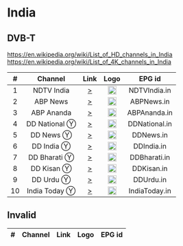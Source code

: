<h1>India</h1>

<h2>DVB-T</h2>

https://en.wikipedia.org/wiki/List_of_HD_channels_in_India
https://en.wikipedia.org/wiki/List_of_4K_channels_in_India

| #   | Channel          | Link  | Logo | EPG id |
|:---:|:----------------:|:-----:|:----:|:------:|
| 1   | NDTV India       | [>](https://ndtvindiaelemarchana.akamaized.net/hls/live/2003679/ndtvindia/master.m3u8) | <img height="20" src="https://i.imgur.com/QjJYohG.png" /> | NDTVIndia.in |
| 2   | ABP News         | [>](https://abplivetv.pc.cdn.bitgravity.com/httppush/abp_livetv/abp_abpnews/master.m3u8) | <img height="20" src="https://i.imgur.com/DKHUFVQ.png" /> | ABPNews.in |
| 3   | ABP Ananda       | [>](https://abplivetv.pc.cdn.bitgravity.com/httppush/abp_livetv/abp_ananda/master.m3u8) | <img height="20" src="https://upload.wikimedia.org/wikipedia/commons/thumb/c/cd/ABP_Ananda_logo.svg/500px-ABP_Ananda_logo.svg.png" /> | ABPAnanda.in |
| 4   | DD National Ⓨ   | [>](https://www.youtube.com/doordarshan/live) | <img height="20" src="https://i.imgur.com/MohlE5B.png" /> | DDNational.in |
| 5   | DD News Ⓨ       | [>](https://www.youtube.com/c/ddnews/live) | <img height="20" src="https://i.imgur.com/znnVCEf.png" /> | DDNews.in |
| 6   | DD India Ⓨ      | [>](https://www.youtube.com/DDIndia/live) | <img height="20" src="https://i.imgur.com/45uptR8.png" /> | DDIndia.in |
| 7   | DD Bharati Ⓨ    | [>](https://www.youtube.com/@ddbharati/live) | <img height="20" src="https://i.imgur.com/4tfUIEo.png" /> | DDBharati.in |
| 8   | DD Kisan Ⓨ      | [>](https://www.youtube.com/@DDKisan/live) | <img height="20" src="https://i.imgur.com/x56WJEa.png" /> | DDKisan.in |
| 9   | DD Urdu Ⓨ       | [>](https://www.youtube.com/@DDUrdu/live) | <img height="20" src="https://i.imgur.com/OiQPS34.png" /> | DDUrdu.in |
| 10  | India Today Ⓨ   | [>](https://www.youtube.com/watch?v=sYZtOFzM78M) | <img height="20" src="https://i.imgur.com/C7KK3Fd.png" /> | IndiaToday.in |


<h2>Invalid</h2>

| #   | Channel        | Link  | Logo | EPG id |
|:---:|:--------------:|:-----:|:----:|:------:|

